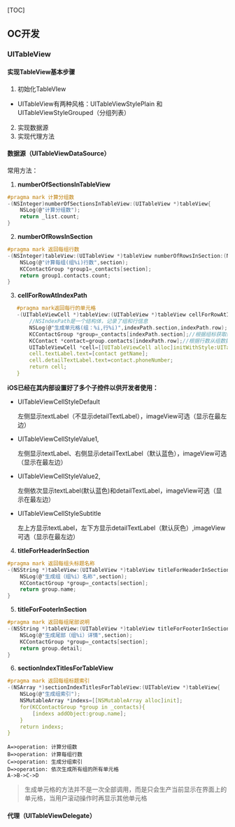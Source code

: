 [TOC]
## OC开发
### UITableView
#### 实现TableView基本步骤
1. 初始化TableVIew
  * UITableView有两种风格：UITableViewStylePlain 和 UITableViewStyleGrouped（分组列表）
2. 实现数据源
3. 实现代理方法

#### 数据源（UITableViewDataSource）
常用方法：
1. **numberOfSectionsInTableView**
```c
#pragma mark 计算分组数
-(NSInteger)numberOfSectionsInTableView:(UITableView *)tableView{
    NSLog(@"计算分组数");
    return _list.count;
}
```
2. **numberOfRowsInSection**

```c
#pragma mark 返回每组行数
-(NSInteger)tableView:(UITableView *)tableView numberOfRowsInSection:(NSInteger)section{
    NSLog(@"计算每组(组%i)行数",section);
    KCContactGroup *group1=_contacts[section];
    return group1.contacts.count;
}
```
3. **cellForRowAtIndexPath**

```c
   #pragma mark返回每行的单元格
   -(UITableViewCell *)tableView:(UITableView *)tableView cellForRowAtIndexPath:(NSIndexPath *)indexPath{
       //NSIndexPath是一个结构体，记录了组和行信息
       NSLog(@"生成单元格(组：%i,行%i)",indexPath.section,indexPath.row);
       KCContactGroup *group=_contacts[indexPath.section];//根据组标获取组数据
       KCContact *contact=group.contacts[indexPath.row];//根据行数从组数据中获取对应的行
       UITableViewCell *cell=[[UITableViewCell alloc]initWithStyle:UITableViewCellStyleDefault reuseIdentifier:nil];//初始化cell及style
       cell.textLabel.text=[contact getName];
       cell.detailTextLabel.text=contact.phoneNumber;
       return cell;
   }
```
**iOS已经在其内部设置好了多个子控件以供开发者使用：**

* UITableViewCellStyleDefault           

  左侧显示textLabel（不显示detailTextLabel），imageView可选（显示在最左边）

* UITableViewCellStyleValue1,            

  左侧显示textLabel、右侧显示detailTextLabel（默认蓝色），imageView可选（显示在最左边）

* UITableViewCellStyleValue2,            

  左侧依次显示textLabel(默认蓝色)和detailTextLabel，imageView可选（显示在最左边）

* UITableViewCellStyleSubtitle            

  左上方显示textLabel，左下方显示detailTextLabel（默认灰色）,imageView可选（显示在最左边）


4. **titleForHeaderInSection**
```c
#pragma mark 返回每组头标题名称
-(NSString *)tableView:(UITableView *)tableView titleForHeaderInSection:(NSInteger)section{
    NSLog(@"生成组（组%i）名称",section);
    KCContactGroup *group=_contacts[section];
    return group.name;
}
```
5. **titleForFooterInSection**
```c
#pragma mark 返回每组尾部说明
-(NSString *)tableView:(UITableView *)tableView titleForFooterInSection:(NSInteger)section{
    NSLog(@"生成尾部（组%i）详情",section);
    KCContactGroup *group=_contacts[section];
    return group.detail;
}
```
6. **sectionIndexTitlesForTableView**
```c
#pragma mark 返回每组标题索引
-(NSArray *)sectionIndexTitlesForTableView:(UITableView *)tableView{
    NSLog(@"生成组索引");
    NSMutableArray *indexs=[[NSMutableArray alloc]init];
    for(KCContactGroup *group in _contacts){
        [indexs addObject:group.name];
    }
    return indexs;
}
```
```flow
A=>operation: 计算分组数
B=>operation: 计算每组行数
C=>operation: 生成分组索引
D=>operation: 依次生成所有组的所有单元格
A->B->C->D
```
> 生成单元格的方法并不是一次全部调用，而是只会生产当前显示在界面上的单元格，当用户滚动操作时再显示其他单元格

#### 代理（UITableViewDelegate）